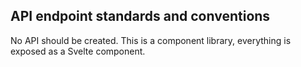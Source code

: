 ## API endpoint standards and conventions

No API should be created. This is a component library, everything is exposed as a Svelte component.
